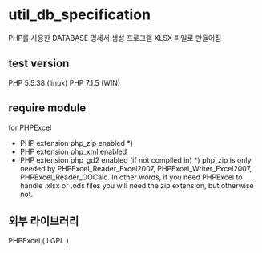 # util_db_specification
PHP를 사용한 DATABASE 명세서 생성 프로그램
XLSX 파일로 만들어짐

## test version
PHP 5.5.38 (linux)
PHP 7.1.5 (WIN)

## require module
for PHPExcel
* PHP extension php_zip enabled *)
* PHP extension php_xml enabled
* PHP extension php_gd2 enabled (if not compiled in)
*) php_zip is only needed by PHPExcel_Reader_Excel2007, PHPExcel_Writer_Excel2007,
   PHPExcel_Reader_OOCalc. In other words, if you need PHPExcel to handle .xlsx or .ods
   files you will need the zip extension, but otherwise not.

## 외부 라이브러리
PHPExcel ( LGPL )
